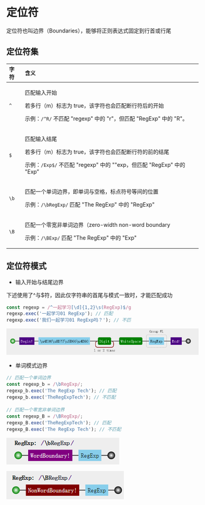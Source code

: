 # 定位符

定位符也叫边界（Boundaries），能够将正则表达式固定到行首或行尾

## 定位符集

<table>
  <thead>
    <tr>
      <th style="text-align:left">&#x5B57;&#x7B26;</th>
      <th style="text-align:left">&#x542B;&#x4E49;</th>
    </tr>
  </thead>
  <tbody>
    <tr>
      <td style="text-align:left"><code>^</code>
      </td>
      <td style="text-align:left">
        <p>&#x5339;&#x914D;&#x8F93;&#x5165;&#x5F00;&#x59CB;</p>
        <p>&#x82E5;&#x591A;&#x884C;&#xFF08;m&#xFF09;&#x6807;&#x5FD7;&#x4E3A; true&#xFF0C;&#x8BE5;&#x5B57;&#x7B26;&#x4E5F;&#x4F1A;&#x5339;&#x914D;&#x65AD;&#x884C;&#x7B26;&#x540E;&#x7684;&#x5F00;&#x59CB;</p>
        <p>&#x793A;&#x4F8B;&#xFF1A;<code>/^R/</code> &#x4E0D;&#x5339;&#x914D; &quot;regexp&quot;
          &#x4E2D;&#x7684; &quot;r&quot;&#xFF0C;&#x4F46;&#x5339;&#x914D; &quot;RegExp&quot;
          &#x4E2D;&#x7684; &quot;R&quot;&#x3002;</p>
      </td>
    </tr>
    <tr>
      <td style="text-align:left"><code>$</code>
      </td>
      <td style="text-align:left">
        <p>&#x5339;&#x914D;&#x8F93;&#x5165;&#x7ED3;&#x5C3E;</p>
        <p>&#x82E5;&#x591A;&#x884C;&#xFF08;m&#xFF09;&#x6807;&#x5FD7;&#x4E3A; true&#xFF0C;&#x8BE5;&#x5B57;&#x7B26;&#x4E5F;&#x4F1A;&#x5339;&#x914D;&#x65AD;&#x884C;&#x7B26;&#x7684;&#x524D;&#x7684;&#x7ED3;&#x5C3E;</p>
        <p>&#x793A;&#x4F8B;&#xFF1A;<code>/Exp$/</code> &#x4E0D;&#x5339;&#x914D; &quot;regexp&quot;
          &#x4E2D;&#x7684; &quot;&quot;exp&#xFF0C;&#x4F46;&#x5339;&#x914D; &quot;RegExp&quot;
          &#x4E2D;&#x7684; &quot;Exp&#x201D;</p>
      </td>
    </tr>
    <tr>
      <td style="text-align:left"><code>\b</code>
      </td>
      <td style="text-align:left">
        <p>&#x5339;&#x914D;&#x4E00;&#x4E2A;&#x5355;&#x8BCD;&#x8FB9;&#x754C;&#xFF0C;&#x5373;&#x5355;&#x8BCD;&#x4E0E;&#x7A7A;&#x683C;&#xFF0C;&#x6807;&#x70B9;&#x7B26;&#x53F7;&#x7B49;&#x95F4;&#x7684;&#x4F4D;&#x7F6E;</p>
        <p>&#x793A;&#x4F8B;&#xFF1A;<code>/\bRegExp/</code> &#x5339;&#x914D; &quot;The
          RegExp&quot; &#x4E2D;&#x7684; &quot;RegExp&quot;</p>
      </td>
    </tr>
    <tr>
      <td style="text-align:left"><code>\B</code>
      </td>
      <td style="text-align:left">
        <p>&#x5339;&#x914D;&#x4E00;&#x4E2A;&#x96F6;&#x5BBD;&#x975E;&#x5355;&#x8BCD;&#x8FB9;&#x754C;&#xFF08;zero-width
          non-word boundary</p>
        <p>&#x793A;&#x4F8B;&#xFF1A;<code>/\BExp/</code> &#x5339;&#x914D; &quot;The
          RegExp&quot; &#x4E2D;&#x7684; &quot;Exp&quot;</p>
      </td>
    </tr>
  </tbody>
</table>

## 定位符模式

* 输入开始与结尾边界

下述使用了^与$符，因此仅字符串的首尾与模式一致时，才能匹配成功

```javascript
const regexp = /^一起学习[\d]{1,2}\s(RegExp)$/g
regexp.exec('一起学习01 RegExp'); // 匹配
regexp.exec('我们一起学习01 RegExp吗？'); // 不匹
```

![](../.gitbook/assets/image%20%283%29.png)

* 单词模式边界

```javascript
// 匹配一个单词边界
const regexp_b = /\bRegExp/;
regexp_b.exec('The RegExp Tech'); // 匹配
regexp_b.exec('TheRegExpTech'); // 不匹配

// 匹配一个零宽非单词边界
const regexp_B = /\BRegExp/;
regexp_B.exec('TheRegExpTech'); // 匹配
regexp_B.exec('The RegExp Tech'); // 不匹配
```

![](../.gitbook/assets/image%20%2819%29.png)

![](../.gitbook/assets/image%20%2836%29.png)

